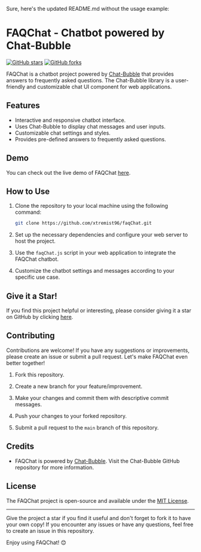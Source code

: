 Sure, here's the updated README.md without the usage example:

# FAQChat - Chatbot powered by Chat-Bubble

[![GitHub stars](https://img.shields.io/github/stars/xtremist96/faqChat.svg?style=social&label=Star&maxAge=2592000)](https://github.com/xtremist96/faqChat/stargazers)
[![GitHub forks](https://img.shields.io/github/forks/xtremist96/faqChat.svg?style=social&label=Fork&maxAge=2592000)](https://github.com/xtremist96/faqChat/fork)

FAQChat is a chatbot project powered by [Chat-Bubble](https://github.com/dmitrizzle/chat-bubble/tree/master) that provides answers to frequently asked questions. The Chat-Bubble library is a user-friendly and customizable chat UI component for web applications.

## Features

- Interactive and responsive chatbot interface.
- Uses Chat-Bubble to display chat messages and user inputs.
- Customizable chat settings and styles.
- Provides pre-defined answers to frequently asked questions.

## Demo

You can check out the live demo of FAQChat [here](link-to-your-live-demo).

## How to Use

1. Clone the repository to your local machine using the following command:

   ```bash
   git clone https://github.com/xtremist96/faqChat.git
   ```

2. Set up the necessary dependencies and configure your web server to host the project.

3. Use the `faqChat.js` script in your web application to integrate the FAQChat chatbot.

4. Customize the chatbot settings and messages according to your specific use case.

## Give it a Star!

If you find this project helpful or interesting, please consider giving it a star on GitHub by clicking [here](https://github.com/xtremist96/faqChat).

## Contributing

Contributions are welcome! If you have any suggestions or improvements, please create an issue or submit a pull request. Let's make FAQChat even better together!

1. Fork this repository.

2. Create a new branch for your feature/improvement.

3. Make your changes and commit them with descriptive commit messages.

4. Push your changes to your forked repository.

5. Submit a pull request to the `main` branch of this repository.

## Credits

- FAQChat is powered by [Chat-Bubble](https://github.com/dmitrizzle/chat-bubble/tree/master). Visit the Chat-Bubble GitHub repository for more information.

## License

The FAQChat project is open-source and available under the [MIT License](LICENSE).

---

Give the project a star if you find it useful and don't forget to fork it to have your own copy! If you encounter any issues or have any questions, feel free to create an issue in this repository.

Enjoy using FAQChat! 😊
